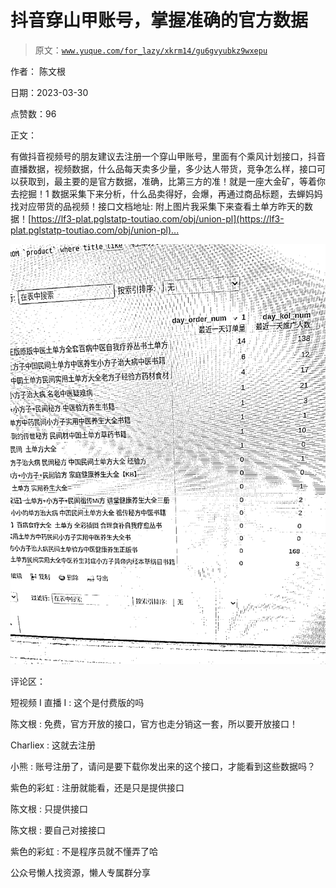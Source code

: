 # 抖音穿山甲账号，掌握准确的官方数据

> 原文：[`www.yuque.com/for_lazy/xkrm14/gu6gvyubkz9wxepu`](https://www.yuque.com/for_lazy/xkrm14/gu6gvyubkz9wxepu)



作者： 陈文根



日期：2023-03-30



点赞数：96



正文：



有做抖音视频号的朋友建议去注册一个穿山甲账号，里面有个乘风计划接口，抖音直播数据，视频数据，什么品每天卖多少量，多少达人带货，竞争怎么样，接口可以获取到，最主要的是官方数据，准确，比第三方的准！就是一座大金矿，等着你去挖掘！1 数据采集下来分析，什么品卖得好，会爆，再通过商品标题，去蝉妈妈找对应带货的品视频！接口文档地址: 附上图片我采集下来查看土单方昨天的数据！[[https://lf3-plat.pglstatp-toutiao.com/obj/union-pl](https://lf3-plat.pglstatp-toutiao.com/obj/union-pl)... ]([https://lf3-plat.pglstatp-toutiao.com/obj/union-](https://lf3-plat.pglstatp-toutiao.com/obj/union-)platform/2db2f2123e182f963774784a7ba755df.pdf)



![](img/b31f3153ecb655a639abdf46fc71a9a0.png)  

评论区：



短视频 I 直播 I : 这个是付费版的吗



陈文根 : 免费，官方开放的接口，官方也走分销这一套，所以要开放接口！



Charliex : 这就去注册



小熊 : 账号注册了，请问是要下载你发出来的这个接口，才能看到这些数据吗？



紫色的彩虹 : 注册就能看，还是只是提供接口



陈文根 : 只提供接口



陈文根 : 要自己对接接口



紫色的彩虹 : 不是程序员就不懂弄了哈



公众号懒人找资源，懒人专属群分享

</ne-p>